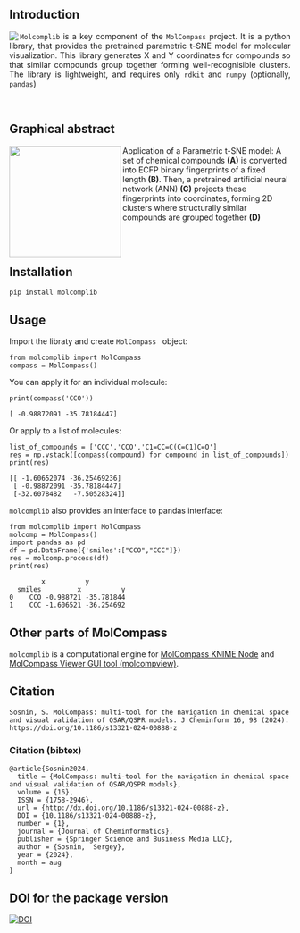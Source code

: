
## Introduction 

<img align="left" src="https://user-images.githubusercontent.com/4963384/218703831-1460bc07-7e9f-417e-9b0c-c9675db5de9f.png"> <p align="justify">
 `Molcomplib` is a key component of the `MolCompass` project. It is a python library, that provides the pretrained parametric t-SNE model for molecular visualization. This library generates X and Y coordinates for compounds so that similar compounds group together forming well-recognisible clusters. The library is lightweight, and requires only `rdkit` and `numpy` (optionally, `pandas`) 
 
</p>

<br>

## Graphical abstract
<img align="left" width="200px" src="https://github.com/sergsb/molcomplib/assets/4963384/ce56961c-8ce0-46eb-ab6a-d66c4be73a6c.png"> 

Application of a Parametric t-SNE model: A set of chemical compounds **(A)** is converted into ECFP binary fingerprints of a fixed length **(B)**. Then, a pretrained artificial neural network (ANN) **(C)** projects these fingerprints into coordinates, forming 2D clusters where structurally similar compounds are grouped together **(D)**

<br>

<br>

## Installation
`pip install molcomplib`


## Usage
Import the libraty and create ``MolCompass `` object:
```
from molcomplib import MolCompass
compass = MolCompass()
```
You can apply it for an individual molecule:
```
print(compass('CCO'))

[ -0.98872091 -35.78184447]
```
Or apply to a list of molecules:
```
list_of_compounds = ['CCC','CCO','C1=CC=C(C=C1)C=O']
res = np.vstack([compass(compound) for compound in list_of_compounds])
print(res)

[[ -1.60652074 -36.25469236]
 [ -0.98872091 -35.78184447]
 [-32.6078482   -7.50528324]]
```

`molcomplib` also provides an interface to pandas interface:

```
from molcomplib import MolCompass
molcomp = MolCompass()
import pandas as pd
df = pd.DataFrame({'smiles':["CCO","CCC"]})
res = molcomp.process(df)
print(res)

        x          y
  smiles         x          y
0    CCO -0.988721 -35.781844
1    CCC -1.606521 -36.254692
```

## Other parts of MolCompass
`molcomplib` is a computational engine for [MolCompass KNIME Node](https://github.com/sergsb/MolCompassKnimeNode) and [MolCompass Viewer GUI tool (molcompview)](https://github.com/sergsb/molcompview).  

## Citation
``Sosnin, S. MolCompass: multi-tool for the navigation in chemical space and visual validation of QSAR/QSPR models. J Cheminform 16, 98 (2024). https://doi.org/10.1186/s13321-024-00888-z``

### Citation (bibtex)  
```
@article{Sosnin2024,
  title = {MolCompass: multi-tool for the navigation in chemical space and visual validation of QSAR/QSPR models},
  volume = {16},
  ISSN = {1758-2946},
  url = {http://dx.doi.org/10.1186/s13321-024-00888-z},
  DOI = {10.1186/s13321-024-00888-z},
  number = {1},
  journal = {Journal of Cheminformatics},
  publisher = {Springer Science and Business Media LLC},
  author = {Sosnin,  Sergey},
  year = {2024},
  month = aug 
}
 ```

## DOI for the package version 
[![DOI](https://zenodo.org/badge/DOI/10.5281/zenodo.12529381.svg)](https://doi.org/10.5281/zenodo.12529381)



